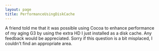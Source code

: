 ```yaml
---
layout: page
title: PerformanceUsingDiskCache
---
```


A friend told me that it was possible using Cocoa to enhance performance of my aging G3 by using the extra HD I just installed as a disk cache.  Any feedback would be appreciated.  Sorry if this question is a bit misplaced, I couldn't find an appropriate area.

